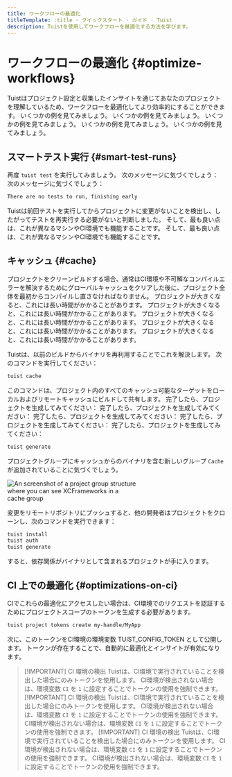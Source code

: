 ```yaml
---
title: ワークフローの最適化
titleTemplate: :title · クイックスタート · ガイド · Tuist
description: Tuistを使用してワークフローを最適化する方法を学びます。
---
```


# ワークフローの最適化 {#optimize-workflows}

Tuistはプロジェクト設定と収集したインサイトを通じてあなたのプロジェクトを理解しているため、ワークフローを最適化してより効率的にすることができます。 いくつかの例を見てみましょう。 いくつかの例を見てみましょう。 いくつかの例を見てみましょう。 いくつかの例を見てみましょう。 いくつかの例を見てみましょう。

## スマートテスト実行 {#smart-test-runs}

再度 `tuist test` を実行してみましょう。 次のメッセージに気づくでしょう： 次のメッセージに気づくでしょう：

```bash
There are no tests to run, finishing early
```

Tuistは前回テストを実行してからプロジェクトに変更がないことを検出し、したがってテストを再実行する必要がないと判断しました。 そして、最も良い点は、これが異なるマシンやCI環境でも機能することです。 そして、最も良い点は、これが異なるマシンやCI環境でも機能することです。

## キャッシュ {#cache}

プロジェクトをクリーンビルドする場合、通常はCI環境や不可解なコンパイルエラーを解決するためにグローバルキャッシュをクリアした後に、プロジェクト全体を最初からコンパイルし直さなければなりません。 プロジェクトが大きくなると、これには長い時間がかかることがあります。 プロジェクトが大きくなると、これには長い時間がかかることがあります。 プロジェクトが大きくなると、これには長い時間がかかることがあります。 プロジェクトが大きくなると、これには長い時間がかかることがあります。 プロジェクトが大きくなると、これには長い時間がかかることがあります。

Tuistは、以前のビルドからバイナリを再利用することでこれを解決します。 次のコマンドを実行してください：

```bash
tuist cache
```

このコマンドは、プロジェクト内のすべてのキャッシュ可能なターゲットをローカルおよびリモートキャッシュにビルドして共有します。 完了したら、プロジェクトを生成してみてください： 完了したら、プロジェクトを生成してみてください： 完了したら、プロジェクトを生成してみてください： 完了したら、プロジェクトを生成してみてください： 完了したら、プロジェクトを生成してみてください：

```bash
tuist generate
```

プロジェクトグループにキャッシュからのバイナリを含む新しいグループ `Cache` が追加されていることに気づくでしょう。

<img src="/images/guides/quick-start/cache.png" alt="An screenshot of a project group structure where you can see XCFrameworks in a cache group" style="max-width: 300px;"/>

変更をリモートリポジトリにプッシュすると、他の開発者はプロジェクトをクローンし、次のコマンドを実行できます：

```bash
tuist install
tuist auth
tuist generate
```

すると、依存関係がバイナリとして含まれるプロジェクトが手に入ります。

## CI 上での最適化 {#optimizations-on-ci}

CIでこれらの最適化にアクセスしたい場合は、CI環境でのリクエストを認証するためにプロジェクトスコープのトークンを生成する必要があります。

```bash
tuist project tokens create my-handle/MyApp
```

次に、このトークンをCI環境の環境変数 TUIST_CONFIG_TOKEN として公開します。 トークンが存在することで、自動的に最適化とインサイトが有効になります。

> [!IMPORTANT] CI 環境の検出
> Tuistは、CI環境で実行されていることを検出した場合にのみトークンを使用します。 CI環境が検出されない場合は、環境変数 `CI` を `1` に設定することでトークンの使用を強制できます。 [!IMPORTANT] CI 環境の検出
> Tuistは、CI環境で実行されていることを検出した場合にのみトークンを使用します。 CI環境が検出されない場合は、環境変数 `CI` を `1` に設定することでトークンの使用を強制できます。 CI環境が検出されない場合は、環境変数 `CI` を `1` に設定することでトークンの使用を強制できます。 [!IMPORTANT] CI 環境の検出
> Tuistは、CI環境で実行されていることを検出した場合にのみトークンを使用します。 CI環境が検出されない場合は、環境変数 `CI` を `1` に設定することでトークンの使用を強制できます。 CI環境が検出されない場合は、環境変数 `CI` を `1` に設定することでトークンの使用を強制できます。
